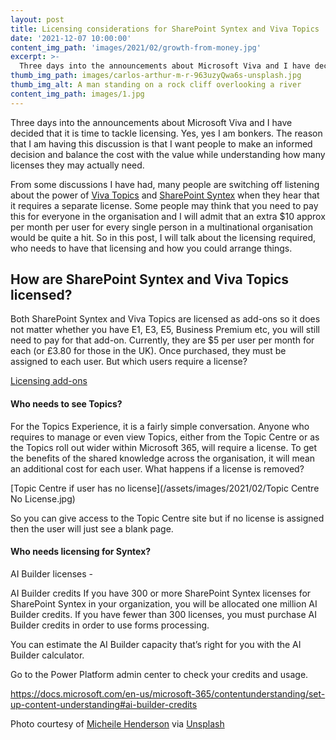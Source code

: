 ```yaml
---
layout: post
title: Licensing considerations for SharePoint Syntex and Viva Topics
date: '2021-12-07 10:00:00'
content_img_path: 'images/2021/02/growth-from-money.jpg'
excerpt: >-
  Three days into the announcements about Microsoft Viva and I have decided that it is time to tackle licensing. Yes, yes I am bonkers. The reason that I am having this discussion is that I want people to make an informed decision and balance the cost with the value while understanding how many licenses they may actually need.
thumb_img_path: images/carlos-arthur-m-r-963uzyQwa6s-unsplash.jpg
thumb_img_alt: A man standing on a rock cliff overlooking a river
content_img_path: images/1.jpg
---
```

Three days into the announcements about Microsoft Viva and I have decided that it is time to tackle licensing. Yes, yes I am bonkers. The reason that I am having this discussion is that I want people to make an informed decision and balance the cost with the value while understanding how many licenses they may actually need.

From some discussions I have had, many people are switching off listening about the power of [Viva Topics](https://www.mcd79.com/2021/02/06/Knowledge-Management-Series-Introduction-to-Viva-Topics.html) and [SharePoint Syntex](https://www.mcd79.com/2020/09/26/Knowledge-Management-Series-Introduction-to-SharePoint-Syntex.html) when they hear that it requires a separate license. Some people may think that you need to pay this for everyone in the organisation and I will admit that an extra $10 approx per month per user for every single person in a multinational organisation would be quite a hit. So in this post, I will talk about the licensing required, who needs to have that licensing and how you could arrange things.

## How are SharePoint Syntex and Viva Topics licensed?

Both SharePoint Syntex and Viva Topics are licensed as add-ons so it does not matter whether you have E1, E3, E5, Business Premium etc, you will still need to pay for that add-on. Currently, they are $5 per user per month for each (or £3.80 for those in the UK). Once purchased, they must be assigned to each user. But which users require a license?

[Licensing add-ons](/assets/images/2021/02/Licensing.jpg)

#### Who needs to see Topics?

For the Topics Experience, it is a fairly simple conversation. Anyone who requires to manage or even view Topics, either from the Topic Centre or as the Topics roll out wider within Microsoft 365, will require a license. To get the benefits of the shared knowledge across the organisation, it will mean an additional cost for each user. What happens if a license is removed?

[Topic Centre if user has no license](/assets/images/2021/02/Topic Centre No License.jpg)

So you can give access to the Topic Centre site but if no license is assigned then the user will just see a blank page.

#### Who needs licensing for Syntex?



AI Builder licenses - 

AI Builder credits
If you have 300 or more SharePoint Syntex licenses for SharePoint Syntex in your organization, you will be allocated one million AI Builder credits. If you have fewer than 300 licenses, you must purchase AI Builder credits in order to use forms processing.

You can estimate the AI Builder capacity that’s right for you with the AI Builder calculator.

Go to the Power Platform admin center to check your credits and usage.

https://docs.microsoft.com/en-us/microsoft-365/contentunderstanding/set-up-content-understanding#ai-builder-credits

Photo courtesy of [Micheile Henderson](https://unsplash.com/@micheile) via [Unsplash](https://unsplash.com)
